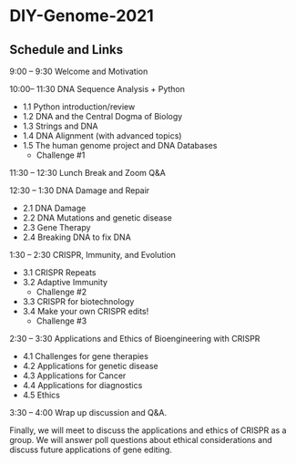 # DIY-Genome-2021

## Schedule and Links

9:00 – 9:30 Welcome and Motivation 
<insert zoom link>
  
10:00– 11:30 DNA Sequence Analysis + Python
  
* 1.1 Python introduction/review
* 1.2 DNA and the Central Dogma of Biology
* 1.3 Strings and DNA
* 1.4 DNA Alignment (with advanced topics)
* 1.5 The human genome project and DNA Databases
  * Challenge #1
  

  
11:30 – 12:30 Lunch Break and Zoom Q&A
<insert zoom link>
  
12:30 – 1:30 DNA Damage and Repair
* 2.1 DNA Damage
* 2.2 DNA Mutations and genetic disease
* 2.3 Gene Therapy
* 2.4 Breaking DNA to fix DNA
  
1:30 – 2:30 CRISPR, Immunity, and Evolution
  
* 3.1 CRISPR Repeats
* 3.2 Adaptive Immunity
  * Challenge #2 
* 3.3 CRISPR for biotechnology
* 3.4 Make your own CRISPR edits!
  * Challenge #3
  
2:30 – 3:30 Applications and Ethics of Bioengineering with CRISPR
  
* 4.1 Challenges for gene therapies
* 4.2 Applications for genetic disease
* 4.3 Applications for Cancer
* 4.4 Applications for diagnostics
* 4.5 Ethics
  
3:30 – 4:00 Wrap up discussion and Q&A.
<insert zoom link>
  
Finally, we will meet to discuss the applications and ethics of CRISPR as a group. We will answer poll questions about ethical considerations and discuss future applications of gene editing. 
